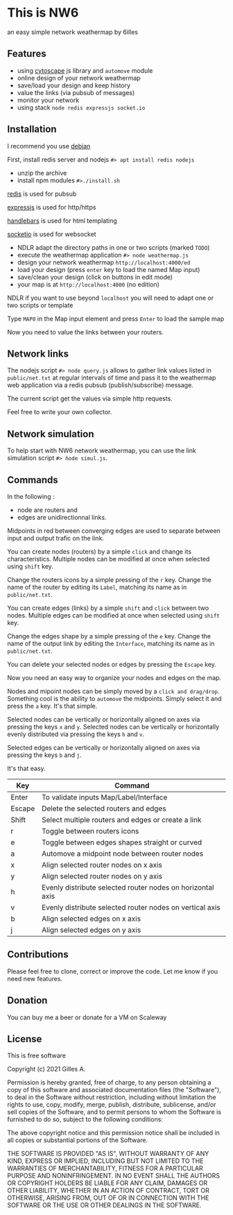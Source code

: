 [//]: <!-- 6illes 2021 09 05 -->

# This is NW6
an easy simple network weathermap by 6illes

## Features
- using [cytoscape] js library and ```automove``` module
- online design of your network weathermap
- save/load your design and keep history
- value the links (via pubsub of messages)
- monitor your network
- using stack ```node redis expressjs socket.io```

[cytoscape]: https://js.cytoscape.org/

## Installation
I recommend you use [debian]

First, install redis server and nodejs ```#> apt install redis nodejs```
- unzip the archive
- install npm modules  ```#>./install.sh```

[redis] is used for pubsub

[expressjs] is used for http/https

[handlebars] is used for html templating

[socketio] is used for websocket

[debian]: http://debian.org
[redis]: http://redis.io
[expressjs]: https://expressjs.com
[handlebars]: https://handlebarsjs.com/
[socketio]: https://socket.io/

- NDLR adapt the directory paths in one or two scripts (marked ```TODO```)
- execute the weathermap application ```#> node weathermap.js```
- design your network weathermap ```http://localhost:4000/ed```
- load your design (press ```enter``` key to load the named Map input)
- save/clean your design (click on buttons in edit mode)
- your map is at ```http://localhost:4000``` (no edition)

NDLR if you want to use beyond ```localhost``` you will need to adapt one or two scripts or template

Type ```MAP0``` in the Map input element and press ```Enter``` to load the sample map

Now you need to value the links between your routers.

## Network links

The nodejs script ```#> node query.js``` allows to gather link values listed in ```public/net.txt``` at regular intervals of time and pass it to the weathermap web application via a redis pubsub (publish/subscribe) message.

The current script get the values via simple http requests.

Feel free to write your own collector.

## Network simulation

To help start with NW6 network weathermap, you can use the link simulation script ```#> ǹode simul.js```.

## Commands

In the following :
- node are routers and
- edges are unidirectionnal links.

Midpoints in red between converging edges are used to separate between input and output trafic on the link.

You can create nodes (routers) by a simple ```click``` and change its characteristics. 
Multiple nodes can be modified at once when selected using ```shift``` key.

Change the routers icons by a simple pressing of the ```r``` key.
Change the name of the router by editing its ```Label```, matching its name as in ```public/net.txt```.

You can create edges (links) by a simple ```shift``` and ```click``` between two nodes.
Multiple edges can be modified at once when selected using ```shift``` key.

Change the edges shape by a simple pressing of the ```e``` key.
Change the name of the output link by editing the ```Interface```, matching its name as in ```public/net.txt```.

You can delete your selected nodes or edges by pressing the ```Escape``` key.

Now you need an easy way to organize your nodes and edges on the map.

Nodes and mipoint nodes can be simply moved by a ```click and drag/drop```.
Something cool is the ability to ```automove``` the midpoints. Simply select it and press the ```a``` key. It's that simple.

Selected nodes can be vertically or horizontally aligned on axes via pressing the keys ```x``` and ```y```.
Selected nodes can be vertically or horizontally evenly distributed via pressing the keys ```h``` and ```v```.

Selected edges can be vertically or horizontally aligned on axes via pressing the keys ```b``` and ```j```.

It's that easy.

| Key | Command |
| ------ | ------ |
| Enter | To validate inputs Map/Label/Interface |
| Escape | Delete the selected routers and edges |
| Shift | Select multiple routers and edges or create a link |
| r | Toggle between routers icons |
| e | Toggle between edges shapes straight or curved |
| a | Automove a midpoint node between router nodes |
| x | Align selected router nodes on x axis |
| y | Align selected router nodes on y axis |
| h | Evenly distribute selected router nodes on horizontal axis |
| v | Evenly distribute selected router nodes on vertical axis |
| b | Align selected edges on x axis |
| j | Align selected edges on y axis |

## Contributions

Please feel free to clone, correct or improve the code.
Let me know if you need new features.

## Donation

You can buy me a beer or donate for a VM on Scaleway 

## License

This is free software

Copyright (c) 2021 Gilles A.

Permission is hereby granted, free of charge, to any person obtaining a copy of this software and associated documentation files (the "Software"), to deal in the Software without restriction, including without limitation the rights to use, copy, modify, merge, publish, distribute, sublicense, and/or sell copies of the Software, and to permit persons to whom the Software is furnished to do so, subject to the following conditions:

The above copyright notice and this permission notice shall be included in all copies or substantial portions of the Software.

THE SOFTWARE IS PROVIDED "AS IS", WITHOUT WARRANTY OF ANY KIND, EXPRESS OR IMPLIED, INCLUDING BUT NOT LIMITED TO THE WARRANTIES OF MERCHANTABILITY, FITNESS FOR A PARTICULAR PURPOSE AND NONINFRINGEMENT. IN NO EVENT SHALL THE AUTHORS OR COPYRIGHT HOLDERS BE LIABLE FOR ANY CLAIM, DAMAGES OR OTHER LIABILITY, WHETHER IN AN ACTION OF CONTRACT, TORT OR OTHERWISE, ARISING FROM, OUT OF OR IN CONNECTION WITH THE SOFTWARE OR THE USE OR OTHER DEALINGS IN THE SOFTWARE.

